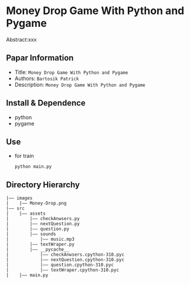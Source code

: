 Money Drop Game With Python and Pygame
===
Abstract:xxx
## Papar Information
- Title:  `Money Drop Game With Python and Pygame`
- Authors:  `Bartosik Patrick`
- Description:  `Money Drop Game With Python and Pygame`
 
## Install & Dependence
- python
- pygame

## Use
- for train
  ```
  python main.py
  ```
## Directory Hierarchy
```
|—— images
|    |—— Money-Drop.png
|—— src
|    |—— assets
|        |—— checkAnwsers.py
|        |—— nextQuestion.py
|        |—— question.py
|        |—— sounds
|            |—— music.mp3
|        |—— textWraper.py
|        |—— __pycache__
|            |—— checkAnwsers.cpython-310.pyc
|            |—— nextQuestion.cpython-310.pyc
|            |—— question.cpython-310.pyc
|            |—— textWraper.cpython-310.pyc
|    |—— main.py
```
